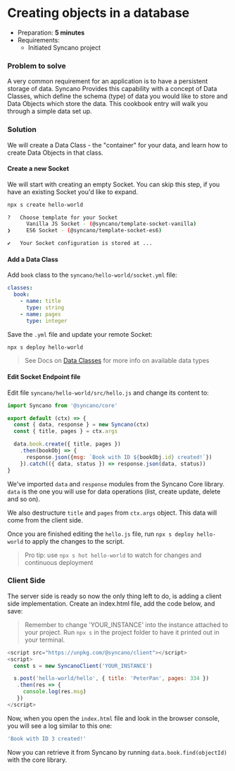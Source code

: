# Creating objects in a database

- Preparation: **5 minutes**
- Requirements:
  - Initiated Syncano project

### Problem to solve

A very common requirement for an application is to have a persistent storage of data. Syncano Provides this capability with a concept of Data Classes, which define the schema (type) of data you would like to store and Data Objects which store the data. This cookbook entry will walk you through a simple data set up.

### Solution

We will create a Data Class - the "container" for your data, and learn how to create Data Objects in that class.

#### Create a new Socket

We will start with creating an empty Socket. You can skip this step, if you have an existing Socket you'd like to expand.

```sh
npx s create hello-world

?   Choose template for your Socket
      Vanilla JS Socket - (@syncano/template-socket-vanilla)
❯     ES6 Socket - (@syncano/template-socket-es6)

✔   Your Socket configuration is stored at ...
```


#### Add a Data Class


Add `book` class to the `syncano/hello-world/socket.yml` file:

```yaml
classes:
  book:
    - name: title
      type: string
    - name: pages
      type: integer
```

Save the `.yml` file and update your remote Socket:
```sh
npx s deploy hello-world
```

> See Docs on [Data Classes](https://0-docs.syncano.io/#/building-sockets/data-classes?id=overview) for more info on available data types

#### Edit Socket Endpoint file

Edit file `syncano/hello-world/src/hello.js` and change its content to:

```js
import Syncano from '@syncano/core'

export default (ctx) => {
  const { data, response } = new Syncano(ctx)
  const { title, pages } = ctx.args

  data.book.create({ title, pages })
    .then(bookObj => {
      response.json({msg: `Book with ID ${bookObj.id} created!`})
    }).catch(({ data, status }) => response.json(data, status))
}
```

We've imported `data` and `response` modules from the Syncano Core library. `data` is the one you will use for data operations (list, create update, delete and so on).

We also destructure `title` and `pages` from `ctx.args` object. This data will come from the client side.

Once you are finished editing the `hello.js` file, run `npx s deploy hello-world` to apply the changes to the script.

> Pro tip: use `npx s hot hello-world` to watch for changes and continuous deployment

### Client Side

The server side is ready so now the only thing left to do, is adding a client side implementation. Create an index.html file, add the code below, and save:

> Remember to change 'YOUR_INSTANCE' into the instance attached to your project. Run `npx s` in the project folder to have it printed out in your terminal.

```js
<script src="https://unpkg.com/@syncano/client"></script>
<script>
  const s = new SyncanoClient('YOUR_INSTANCE')

  s.post('hello-world/hello', { title: 'PeterPan', pages: 334 })
   .then(res => {
     console.log(res.msg)
   })
</script>
```

Now, when you open the `index.html` file and look in the browser console, you will see a log similar to this one:

```js
'Book with ID 3 created!'
```

Now you can retrieve it from Syncano by running `data.book.find(objectId)` with the core library.
